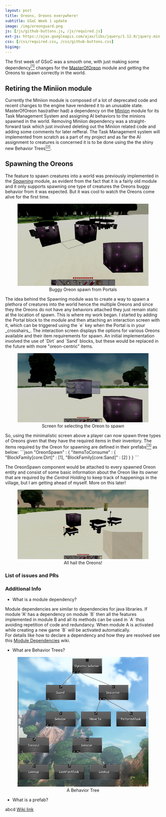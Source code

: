```yaml
---
layout: post
title: Oreons, Oreons everywhere!
subtitle: GSoC Week 1 update
image: /img/oreonguard.png
js: [/js/github-buttons.js, /js/required.js]
ext-js: https://ajax.googleapis.com/ajax/libs/jquery/1.12.0/jquery.min.js
css: [/css/required.css, /css/github-buttons.css]
bigimg:
---
```

The first week of GSoC was a smooth one, with just making some dependency<a href="#dependency"><sup>[1]</sup></a> changes for the [MasterOfOreon](https://github.com/Terasology/MasterOfOreon) module and getting the Oreons to spawn correctly in the world.
## Retiring the Miniion module
Currently the Miniion module is composed of a lot of deprecated code and recent changes to the engine have rendered it to an unusable state.
MasterOfOreon has(rather had) a dependency on the [Miniion](https://github.com/Terasology/Miniion) module for its Task Management System and
assigning AI behaviors to the minions spawned in the world. Removing Miniion dependency
was a straight-forward task which just involved deleting out the Miniion related code
and adding some comments for later refferal. The Task Management system will implemented
from scratch as a part of my project and as far the AI assignment to creatures is concerned
it is to be done using the the shiny new Behavior Trees<a href="#BTs"><sup>[2]</sup></a>.

## Spawning the Oreons
The feature to spawn creatures into a world was previously implemented in the
_[Spawning](https://github.com/Terasology/Spawning)_ module, as evident from the
fact that it is a fairly old module and it only supports spawning one type of creatures the Oreons buggy behavior from
it was expected. But it was cool to watch the Oreons come alive for the first time.
<figure>
<img src="/img/spawning.png" alt="spawning">
<figcaption align="center">Buggy Oreon spawn from Portals</figcaption>
</figure>
The idea behind the Spawning module was to create a way to spawn a plethora of creatures
into the world hence the multiple Oreons and since they the Oreons do not have any behaviors
attached they just remain static at the location of spawn.
This is where my work began. I started by adding the Portal block to the module and then
attaching an interaction screen with it, which can be triggered using the `e` key when the
Portal is in your _crosshairs_. The interaction screen displays the options for various Oreons
available and their item requirements for spawn. An initial implementation involved the
use of `Dirt` and `Sand` blocks, but these would be replaced in the future with more "oreon-centric"
items.
<figure>
<img src="/img/interactionscreen.jpg" alt="interactionscreen">
<figcaption align="center">Screen for selecting the Oreon to spawn</figcaption>
</figure>
So, using the minimalistic screen above a player can now spawn three types of Oreons given
that they have the required items in their inventory. The items required by the Oreon for
spawning are defined in their prefabs<a href="#prefabs"><sup>[3]</sup></a> as below:
```json
"OreonSpawn" : {
         "itemsToConsume" : {
             "BlockFamily[core:Dirt]" : [1],
             "BlockFamily[core:Sand]" : [2]
         }
 }
```

The OreonSpawn component would be attached to every spawned Oreon entity and consist of some basic
information about the Oreon like its owner that are required by the _Central Holding_ to keep track
of happenings in the village, but I am getting ahead of myself. More on this later!
<figure>
<img src="/img/oreonsspawned.png" alt="oreons spawned">
<figcaption align="center">All hail the Oreons!</figcaption>
</figure>

### List of issues and PRs
<div class="github-button" url="https://github.com/Terasology/MasterOfOreon/issues/3"></div>
<div class="github-button" url="https://github.com/Terasology/MasterOfOreon/issues/4"></div>
<div class="github-button" url="https://github.com/Terasology/MasterOfOreon/pull/6"></div>

### Additional Info

<div class="collapsiblecontainer">
<div id="dependency" class="collapsibleheader">

+ What is a module dependency?

</div>
<div class="collapsiblecontent">
Module dependencies are similar to dependencies for java libraries. If module
'A' has a dependency on module `B` then all the features implemented in module B and
 all its methods can be used in `A` thus avoiding repetition of code and redundancy. When module A is activated while creating
a new game `B` will be activated automatically.<br>
For details like how to declare a dependency and how they are resolved see this
<a href="https://github.com/MovingBlocks/Terasology/wiki/Module-Dependencies">
Module Dependencies</a> wiki.
</div>
</div>

<div class="collapsiblecontainer">
<div id="BTs" class="collapsibleheader">

+ What are Behavior Trees?

</div>
<div class="collapsiblecontent">
 <figure>
 <img src="/img/behaviortree.png" alt="behaviortree">
 <figcaption align="center">A Behavior Tree</figcaption>
 </figure>
</div>
</div>

<div class="collapsiblecontainer">
<div id="prefabs" class="collapsibleheader">

+ What is a prefab?

</div>
<div class="collapsiblecontent">
 abcd
 <a href="https://github.com/MovingBlocks/Terasology/wiki/Entity-System-Architecture#prefabs">
 Wiki link</a>
</div>
</div>

